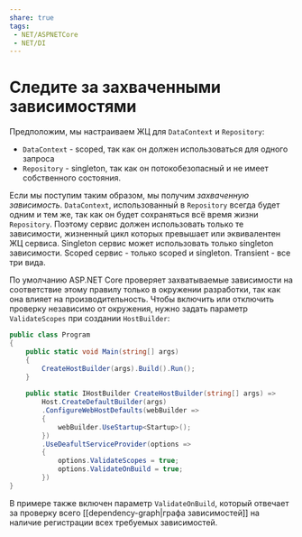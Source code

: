 ```yaml
---
share: true
tags:
 - NET/ASPNETCore
 - NET/DI
---
```

# Следите за захваченными зависимостями
Предположим, мы настраиваем ЖЦ для `DataContext` и `Repository`:
- `DataContext` - scoped, так как он должен использоваться для одного запроса
- `Repository` - singleton, так как он потокобезопасный и не имеет собственного состояния.

Если мы поступим таким образом, мы получим *захваченную зависимость*. `DataContext`, использованный в `Repository` всегда будет одним и тем же, так как он будет сохраняться всё время жизни `Repository`.
Поэтому сервис должен использовать только те зависимости, жизненный цикл которых превышает или эквивалентен ЖЦ сервиса. Singleton сервис может использовать только singleton зависимости. Scoped сервис - только scoped и singleton. Transient - все три вида.

По умолчанию ASP.NET Core проверяет захватываемые зависимости на соответствие этому правилу только в окружении разработки, так как она влияет на производительность. Чтобы включить или отключить проверку независимо от окружения, нужно задать параметр `ValidateScopes` при создании `HostBuilder`:
```csharp
public class Program
{
	public static void Main(string[] args)
	{
		CreateHostBuilder(args).Build().Run();
	}
	
	public static IHostBuilder CreateHostBuilder(string[] args) =>
		Host.CreateDefaultBuilder(args)
		.ConfigureWebHostDefaults(webBuilder =>
		{
			webBuilder.UseStartup<Startup>();
		})
		.UseDeafultServiceProvider(options =>
		{
			options.ValidateScopes = true;
			options.ValidateOnBuild = true;
		})
}
```
В примере также включен параметр `ValidateOnBuild`, который отвечает за проверку всего [[dependency-graph|графа зависимостей]] на наличие регистрации всех требуемых зависимостей.